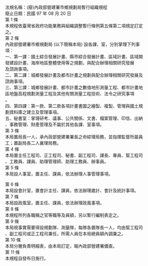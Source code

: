 法規名稱：(廢)內政部營建署市鄉規劃局暫行組織規程  
廢止日期：民國 97 年 08 月 20 日  
第 1 條  
本規程依臺灣省政府功能業務與組織調整暫行條例第五條第二項規定訂定  
之。  
第 2 條  
內政部營建署市鄉規劃局 (以下簡稱本局) 設各課、室，分別掌理下列事  
項：  
一、第一課：國土綜合發展計畫、縣市綜合發展計畫、區域計畫、區域開  
發建設計畫、海岸地區整體使用等之規劃，與配合辦理相關研究發展  
及諮詢事項。  
二、第二課：城鄉發展計畫及都市計畫之規劃與配合辦理相關研究發展及  
諮詢事項。  
三、第三課：城鄉發展計畫、都市計畫之數值地形測量工程、都市計畫地  
區地盤高程規劃測量工程及其他有關測量工程技術、法令之研究事項  
。  
四、第四課：第一款、第二款各項計畫書圖之繪製、複製、管理與國土規  
劃資料庫之建立及管理事項。  
五、秘書室：掌理研考、議事、公共關係、文書、檔案管理、印信、出納  
、事務管理、財產管理及不屬於其他各課、室事項。  
第 3 條  
本局置局長一人，承內政部營建署署長之命綜理局務，並指揮監督所屬員  
工；置副局長二人襄理局務。  
第 4 條  
本局置主任工程司、正工程司、秘書、副工程司、課長、專員、幫工程司  
、工務員、課員、助理管理師、助理工務員、辦事員。  
第 5 條  
本局設人事室，置主任、課員，依法辦理人事管理事項。  


第 6 條  
本局設會計室，置會計主任、課員，依法辦理歲計、會計及統計事項。  
第 7 條  
本局設政風室，置主任、課員，依法辦理政風事項。  
第 8 條  
本規程所列各職稱之官等職等及員額，另以暫行編制表定之。  
第 9 條  
本局視事實需要得設規劃隊、測量隊，每隊各置隊長一人，均由幫工程司  
、副工程司或正工程司兼任，所需人員在本局總員額內調兼之。  
第 10 條  
本局分層負責明細表，由本局訂定，報內政部營建署備查。  
第 11 條  
本規程自發布日施行。  


